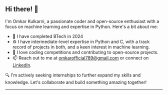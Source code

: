 ## Hi there! 👋

I'm Omkar Kulkarni, a passionate coder and open-source enthusiast with a focus on machine learning and expertise in Python. Here's a bit about me:

- 🌱 I have completed BTech in 2024
- ⚙️ I have intermediate-level expertise in Python and C, with a track record of projects in both, and a keen interest in machine learning.
- 👀 I love coding competitions and contributing to open-source projects.
- 📫 Reach out to me at omkarofficial789@gmail.com or connect on [LinkedIn](https://www.linkedin.com/in/omkar-kulkarni-bbb600205).

🔍 I'm actively seeking internships to further expand my skills and knowledge. Let's collaborate and build something amazing together!

---
